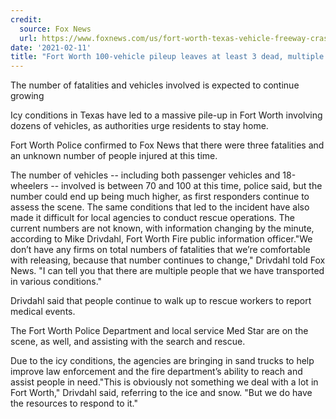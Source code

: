 ```yaml
---
credit:
  source: Fox News
  url: https://www.foxnews.com/us/fort-worth-texas-vehicle-freeway-crash-fatalities-injuries
date: '2021-02-11'
title: "Fort Worth 100-vehicle pileup leaves at least 3 dead, multiple people injured: officials"
---
```

The number of fatalities and vehicles involved is expected to continue growing

Icy conditions in Texas have led to a massive pile-up in Fort Worth involving dozens of vehicles, as authorities urge residents to stay home.

Fort Worth Police confirmed to Fox News that there were three fatalities and an unknown number of people injured at this time.

The number of vehicles -- including both passenger vehicles and 18-wheelers -- involved is between 70 and 100 at this time, police said, but the number could end up being much higher, as first responders continue to assess the scene. The same conditions that led to the incident have also made it difficult for local agencies to conduct rescue operations. The current numbers are not known, with information changing by the minute, according to Mike Drivdahl, Fort Worth Fire public information officer."We don’t have any firms on total numbers of fatalities that we’re comfortable with releasing, because that number continues to change," Drivdahl told Fox News. "I can tell you that there are multiple people that we have transported in various conditions."

Drivdahl said that people continue to walk up to rescue workers to report medical events.

The Fort Worth Police Department and local service Med Star are on the scene, as well, and assisting with the search and rescue.

Due to the icy conditions, the agencies are bringing in sand trucks to help improve law enforcement and the fire department’s ability to reach and assist people in need."This is obviously not something we deal with a lot in Fort Worth," Drivdahl said, referring to the ice and snow. "But we do have the resources to respond to it."
